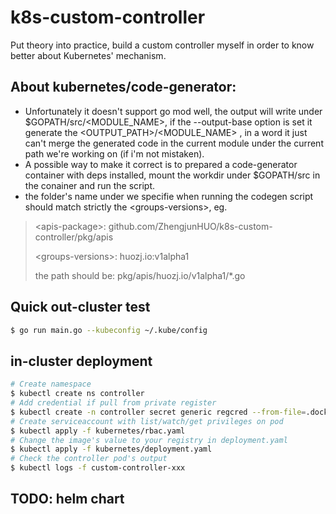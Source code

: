 # k8s-custom-controller
Put theory into practice, build a custom controller myself in order to know better about Kubernetes' mechanism.

## About kubernetes/code-generator:
- Unfortunately it doesn't support go mod well, the output will write under $GOPATH/src/<MODULE_NAME>, if the --output-base option is set it generate the <OUTPUT_PATH>/<MODULE_NAME> , in a word it just can't merge the generated code in the current module under the current path we're working on (if i'm not mistaken).
- A possible way to make it correct is to prepared a code-generator container with deps installed, mount the workdir under $GOPATH/src in the conainer and run the script.
- the folder's name under <apis-package> we specifie when running the codegen script should match strictly the \<groups-versions\>, eg.
> \<apis-package\>:     github.com/ZhengjunHUO/k8s-custom-controller/pkg/apis
>
> \<groups-versions\>:  huozj.io:v1alpha1
>
> the path should be: pkg/apis/huozj.io/v1alpha1/*.go

## Quick out-cluster test

```bash
$ go run main.go --kubeconfig ~/.kube/config
```

## in-cluster deployment

```bash
# Create namespace
$ kubectl create ns controller
# Add credential if pull from private register
$ kubectl create -n controller secret generic regcred --from-file=.dockerconfigjson=<PATH/TO/.docker/config> --type=kubernetes.io/dockerconfigjson
# Create serviceaccount with list/watch/get privileges on pod
$ kubectl apply -f kubernetes/rbac.yaml
# Change the image's value to your registry in deployment.yaml
$ kubectl apply -f kubernetes/deployment.yaml
# Check the controller pod's output
$ kubectl logs -f custom-controller-xxx
```

## TODO: helm chart

